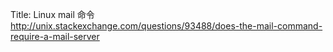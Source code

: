 Title: Linux mail 命令
http://unix.stackexchange.com/questions/93488/does-the-mail-command-require-a-mail-server
